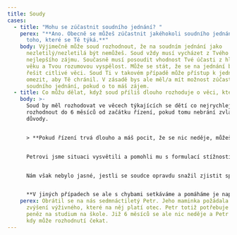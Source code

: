 ```yaml
---
title: Soudy
cases:
  - title: "Mohu se zúčastnit soudního jednání? "
    perex: "**Ano. Obecně se můžeš zúčastnit jakéhokoli soudního jednání, nejenom
      toho, které se Tě týká.**"
    body: Výjimečně může soud rozhodnout, že na soudním jednání jako
      nezletilý/nezletilá být nemůžeš. Soud vždy musí vycházet z Tvého
      nejlepšího zájmu. Současně musí posoudit vhodnost Tvé účasti z hlediska
      věku a Tvou rozumovou vyspělost. Může se stát, že se na jednání budou
      řešit citlivé věci. Soud Ti v takovém případě může přístup k jednání
      omezit, aby Tě chránil. V zásadě bys ale měl/a mít možnost zúčastnit se
      soudního jednání, pokud o to máš zájem.
  - title: Co můžu dělat, když soud příliš dlouho rozhoduje o věci, která se mě týká?
    body: >-
      Soud by měl rozhodovat ve věcech týkajících se dětí co nejrychleji. Měl by
      rozhodnout do 6 měsíců od začátku řízení, pokud tomu nebrání zvláštní
      důvody. 


      > **Pokud řízení trvá dlouho a máš pocit, že se nic neděje, můžeš i Ty podat stížnost na průtahy v řízení. Průtahem je dlouhá doba mezi jednotlivými úkony soudu, ke které není důvod. K sepsání stížnosti můžeš využít formulář, který najdeš [zde](https://www.ochrance.cz/letaky/stiznost-na-prutahy/formular_stiznosti-na-prutahy-v-soudnim-rizeni.pdf). Předseda nebo předsedkyně soudu musí na stížnost odpovědět do 30 dnů. Pokud na stížnost neodpoví, nebo pokud nebudeš s odpovědí spokojen/a, [napiš nám to](https://deti.ochrance.cz/kdo/jak/). Pokusím se Ti pomoci.**


      Petrovi jsme situaci vysvětili a pomohli mu s formulací stížnosti. Tu předseda soudu vyřídil. Podle něj ale k průtahům v řízení nedocházelo. Připustil, že řízení trvalo dlouho, ale vysvětlil mu, že to nebylo chybou soudu. Soudu se totiž nedařilo otci doručit žalobu.


      Nám však nebylo jasné, jestli se soudce opravdu snažil zjistit správnou adresu Petrova otce. Proto jsme to ověřili. Předsedovi soudu jsme museli dát za pravdu. Soudce se snažil situaci řešit a na několika úřadech ověřoval místo pobytu Petrova otce. Nakonec otce zastihl, žalobu doručil a po 7 měsících řízení vydal rozsudek. V tomto případě tedy předseda soudu při vyřizování stížnosti chybu neudělal. 


      **V jiných případech se ale s chybami setkáváme a pomáháme je napravit.** Třeba v případě holčičky, která byla po narození odebrána z péče rodičů. Soudu přitom trvalo 2 roky, než ve věci rozhodl. Více informací o tomto případu můžeš najít [zde](https://eso.ochrance.cz/Nalezene/Edit/8456).  Dalším příkladem byla žádost o zvýšení výživného pro holčičku se zdravotním postižením. V tomto případě soud rozhodoval více než 4 roky. Podrobnosti o tomto případu najdeš [zde](https://eso.ochrance.cz/Nalezene/Edit/7392).
    perex: Obrátil se na nás sedmnáctiletý Petr. Jeho maminka požádala soud o
      zvýšení výživného, které na něj platí otec. Petr totiž potřebuje více
      peněz na studium na škole. Již 6 měsíců se ale nic neděje a Petr nevěděl,
      kdy může rozhodnutí čekat.
---
```


